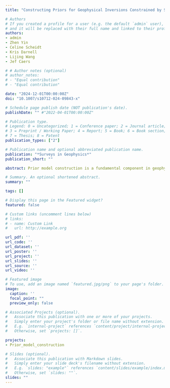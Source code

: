 ```yaml
---
title: "Constructing Priors for Geophysical Inversions Constrained by Surface and Borehole Geochemistry"

# Authors
# If you created a profile for a user (e.g. the default `admin` user), write the username (folder name) here
# and it will be replaced with their full name and linked to their profile.
authors:
- admin
- Zhen Yin
- Celine Scheidt
- Kris Darnell
- Lijing Wang
- Jef Caers 

# # Author notes (optional)
# author_notes:
# - "Equal contribution"
# - "Equal contribution"

date: "2024-12-01T00:00:00Z"
doi: "10.1007/s10712-024-09843-x"

# Schedule page publish date (NOT publication's date).
publishDate: "" #"2022-04-01T00:00:00Z"

# Publication type.
# Legend: 0 = Uncategorized; 1 = Conference paper; 2 = Journal article;
# 3 = Preprint / Working Paper; 4 = Report; 5 = Book; 6 = Book section;
# 7 = Thesis; 8 = Patent
publication_types: ["2"]

# Publication name and optional abbreviated publication name.
publication: "*Surveys in Geophysics*"
publication_short: ""

abstract: Prior model construction is a fundamental component in geophysical inversion, especially Bayesian inversion. The prior model, usually derived from available geological information, can reduce the uncertainty of model characteristics during the inversion. However, the prior geological data for inferring a prior distribution model are often limited in real cases. Our work presents a novel framework to create 3D geophysical prior models using soil geochemistry and borehole rock sample measurements. We focus on the Bayesian inversion, which enables encoding of knowledge and multiple non-geophysical data into the prior. The new framework developed in our research comprises three main parts, namely correlation analysis, prior model reconstruction, and Bayesian inversion. We investigate the correlations between surface and subsurface geochemical features, as well as the correlation between geochemistry and geophysics, using canonical correlation analysis for the surface and borehole geochemistry. Based on the resulting correlations, we construct the prior susceptibility model. The informed prior model is then tested using geophysical forward modeling and outlier detection methods. In this test, we aim to falsify the prior model, which happens when the model cannot predict the field geophysical observation. To obtain the posterior models, the reliable prior models are incorporated into a Bayesian inversion framework. Using a real case of exploration in the Central African Copperbelt, we illustrate the workflow of constructing the high-resolution 3D stratigraphic model conditioned on soil geochemistry, borehole data, and airborne geophysics.

# Summary. An optional shortened abstract.
summary: ""

tags: []

# Display this page in the Featured widget?
featured: false

# Custom links (uncomment lines below)
# links:
# - name: Custom Link
#   url: http://example.org

url_pdf: ''
url_code: ''
url_dataset: ''
url_poster: ''
url_project: ''
url_slides: ''
url_source: ''
url_video: ''

# Featured image
# To use, add an image named `featured.jpg/png` to your page's folder.
image:
  caption: ''
  focal_point: ""
  preview_only: false

# Associated Projects (optional).
#   Associate this publication with one or more of your projects.
#   Simply enter your project's folder or file name without extension.
#   E.g. `internal-project` references `content/project/internal-project/index.md`.
#   Otherwise, set `projects: []`.

projects:
- Prior_model_construction

# Slides (optional).
#   Associate this publication with Markdown slides.
#   Simply enter your slide deck's filename without extension.
#   E.g. `slides: "example"` references `content/slides/example/index.md`.
#   Otherwise, set `slides: ""`.
slides: ""
---
```

